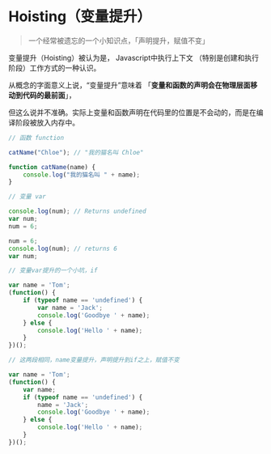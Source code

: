 # Hoisting（变量提升）

> 一个经常被遗忘的一个小知识点，「声明提升，赋值不变」

变量提升（Hoisting）被认为是， Javascript中执行上下文 （特别是创建和执行阶段）工作方式的一种认识。

从概念的字面意义上说，“变量提升”意味着 「**变量和函数的声明会在物理层面移动到代码的最前面**」，

但这么说并不准确。实际上变量和函数声明在代码里的位置是不会动的，而是在编译阶段被放入内存中。

```javascript
// 函数 function

catName("Chloe"); // "我的猫名叫 Chloe"

function catName(name) {
    console.log("我的猫名叫 " + name);
}
```

```javascript
// 变量 var

console.log(num); // Returns undefined
var num;
num = 6;

num = 6;
console.log(num); // returns 6
var num;
```

```JavaScript
// 变量var提升的一个小坑，if

var name = 'Tom';
(function() {
    if (typeof name == 'undefined') {
        var name = 'Jack';
        console.log('Goodbye ' + name);
    } else {
        console.log('Hello ' + name);
    }
})();

// 这两段相同，name变量提升，声明提升到if之上，赋值不变

var name = 'Tom';
(function() {
    var name;
    if (typeof name == 'undefined') {
        name = 'Jack';
        console.log('Goodbye ' + name);
    } else {
        console.log('Hello ' + name);
    }
})();

```

